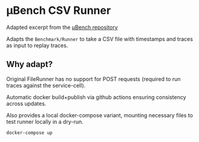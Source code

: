 # µBench CSV Runner

Adapted excerpt from the [µBench repository](https://github.com/mSvcBench/muBench)

Adapts the `Benchmark/Runner` to take a CSV file with timestamps and traces as input to replay traces.

## Why adapt?

Original FileRunner has no support for POST requests (required to run traces against the service-cell).

Automatic docker build+publish via github actions ensuring consistency across updates.

Also provides a local docker-compose variant, mounting necessary files to test runner locally in a dry-run.

    docker-compose up
